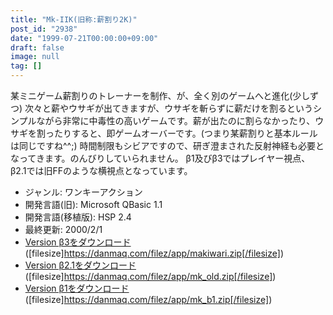 ```yaml
---
title: "Mk-IIK(旧称:薪割り2K)"
post_id: "2938"
date: "1999-07-21T00:00:00+09:00"
draft: false
image: null
tag: []
---
```



某ミニゲーム薪割りのトレーナーを制作、が、全く別のゲームへと進化(少しずつ) 次々と薪やウサギが出てきますが、ウサギを斬らずに薪だけを割るというシンプルながら非常に中毒性の高いゲームです。薪が出たのに割らなかったり、ウサギを割ったりすると、即ゲームオーバーです。(つまり某薪割りと基本ルールは同じですね^^;) 時間制限もシビアですので、研ぎ澄まされた反射神経も必要となってきます。のんびりしていられません。 β1及びβ3ではプレイヤー視点、β2.1では旧FFのような横視点となっています。

  * ジャンル: ワンキーアクション
  * 開発言語(旧): Microsoft QBasic 1.1
  * 開発言語(移植版): HSP 2.4
  * 最終更新: 2000/2/1
  * [Version β3をダウンロード](/filez/app/makiwari.zip) ([filesize]https://danmaq.com/filez/app/makiwari.zip[/filesize])
  * [Version β2.1をダウンロード](/filez/app/mk_old.zip) ([filesize]https://danmaq.com/filez/app/mk_old.zip[/filesize])
  * [Version β1をダウンロード](/filez/app/mk_b1.zip) ([filesize]https://danmaq.com/filez/app/mk_b1.zip[/filesize])
